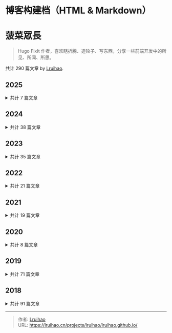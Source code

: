 # 博客构建档（HTML & Markdown）

# 菠菜眾長

> Hugo FixIt 作者，喜欢瞎折腾、造轮子、写东西，分享一些前端开发中的所见、所闻、所思。

共计 290 篇文章 by [Lruihao](https://github.com/Lruihao).

## 2025

<details>
<summary>共计 7 篇文章</summary>

- 06-18 [CSS @layer：构建更高效、更可维护的样式层级](https://lruihao.cn/posts/at-layer/ "2025-06-18 10:35:47")
- 06-11 [Vue.js History 模式下的 NGINX 配置与 API 代理](https://lruihao.cn/posts/vue-build/ "2025-06-11 10:05:36")
- 04-10 [The webfont package for the MMT typeface.](https://lruihao.cn/projects/lruihao/mmt-webfont/ "2025-04-10 08:35:34")
- 04-09 [API proxies powered by Vercel.](https://lruihao.cn/projects/lruihao/vercel-proxy/ "2025-04-09 02:13:22")
- 01-20 [CSS Flexbox 布局指南](https://lruihao.cn/posts/flexbox/ "2025-01-20 15:56:38")
- 01-14 [Generate a list of all hugo-fixit theme components.](https://lruihao.cn/projects/hugo-fixit/action-component-list/ "2025-01-14 09:10:09")
- 01-08 [A Hugo theme component with asciinema-embed shortcode.](https://lruihao.cn/projects/hugo-fixit/shortcode-asciinema/ "2025-01-08 09:20:48")

</details>

## 2024

<details>
<summary>共计 38 篇文章</summary>

- 12-06 [震惊！CSS 竟然能获取视口尺寸？](https://lruihao.cn/posts/css-viewport/ "2024-12-06 10:32:22")
- 12-02 [🌐 A component for site automatic translation.](https://lruihao.cn/projects/hugo-fixit/cmpt-translate/ "2024-12-02 07:29:57")
- 11-22 [Amazon 如何让服务器享受着持续集群安全？](https://lruihao.cn/posts/91db0fa/ "2024-11-22 14:01:18")
- 11-05 [🐟 A canvas implemented animation effect of small fish swimming.](https://lruihao.cn/projects/hugo-fixit/cmpt-flyfish/ "2024-11-05 08:23:29")
- 10-06 [自动获取 GitHub README 内容添加到 Hugo 文章](https://lruihao.cn/posts/content-adapters/ "2024-10-06 11:10:22")
- 09-13 [不使用任何框架，只使用原生 HTML、CSS 和 JavaScript 的一些小 demo。](https://lruihao.cn/projects/lruihao/html-demo/ "2024-09-13 02:36:29")
- 09-04 [⚙️ Versioning, change-log and release.](https://lruihao.cn/projects/hugo-fixit/fixit-releaser/ "2024-09-04 18:10:59")
- 08-22 [Hugo theme component for ATOM feed custom Output Format.](https://lruihao.cn/projects/hugo-fixit/hugo-atom-feed/ "2024-08-22 03:29:22")
- 08-22 [Hugo theme component for JSON feed custom Output Format.](https://lruihao.cn/projects/hugo-fixit/hugo-json-feed/ "2024-08-22 03:28:23")
- 08-07 [Mobile devtools component powered by vConsole and eruda.](https://lruihao.cn/projects/hugo-fixit/cmpt-mdevtools/ "2024-08-07 05:49:13")
- 07-29 [现代 CSS 解决方案：CSS 四舍五入数值单位](https://lruihao.cn/posts/css-round/ "2024-07-29 20:32:39")
- 07-21 [A Hugo theme component with reward-log or sponsor-log shortcode.](https://lruihao.cn/projects/hugo-fixit/shortcode-rewards/ "2024-07-21 14:02:29")
- 07-17 [Git 统计代码量](https://lruihao.cn/posts/git-summary/ "2024-07-17 16:06:08")
- 07-15 [现代 CSS 解决方案之异形元素怎么设置阴影？](https://lruihao.cn/posts/drop-shadow/ "2024-07-15 10:40:12")
- 07-14 [🔖 Embed bookmark of FixIt Docs.](https://lruihao.cn/projects/hugo-fixit/shortcode-docs-bookmark/ "2024-07-14 07:39:56")
- 07-14 [CSS 实现时间轴、背景图 loading 和渐变边框](https://lruihao.cn/posts/fixit-docs-bookmark/ "2024-07-14 13:03:31")
- 07-07 [探索 Amazon S3 的无限存储潜力](https://lruihao.cn/posts/d1fc0c7/ "2024-07-07 13:54:14")
- 06-28 [标准滚动条控制规范](https://lruihao.cn/posts/scrollbar-styling/ "2024-06-28 22:29:03")
- 06-28 [A Hugo theme component with caniuse shortcode.](https://lruihao.cn/projects/hugo-fixit/shortcode-caniuse/ "2024-06-28 06:56:32")
- 06-13 [如何实现 VSCode 编辑器窗口边界拖拽类似功能](https://lruihao.cn/posts/aside-toggle-drag/ "2024-06-13 21:03:12")
- 06-09 [架构之基：从根儿上了解设计原则](https://lruihao.cn/posts/design-principles/ "2024-06-09 02:24:31")
- 06-06 [怎么生成暗黑模式和明亮模式的 SVG 图片？](https://lruihao.cn/posts/svg-dark-light/ "2024-06-06 22:13:26")
- 05-20 [坐高铁去柳州吃螺狮粉](https://lruihao.cn/posts/404d6a2/ "2024-05-20 11:41:03")
- 04-17 [利用 Vercel 反代 Gravatar 实现镜像加速](https://lruihao.cn/projects/vercel-gravatar/ "2024-04-17 12:51:35")
- 04-17 [Gravatar Proxy powered by Vercel.](https://lruihao.cn/projects/lruihao/vercel-gravatar/ "2024-04-17 01:37:06")
- 04-09 [🐙 Display your GitHub projects in the FixIt theme and generate blog posts from readme.](https://lruihao.cn/projects/hugo-fixit/component-projects/ "2024-04-09 21:38:42")
- 04-04 [临时决定再写一个小工具 - 网站预览图生成器](https://lruihao.cn/projects/apple-devices-preview/ "2024-04-04 13:23:37")
- 04-02 [用五天时间给自己制作一个封面图生成工具](https://lruihao.cn/projects/coverview/ "2024-04-02 18:05:34")
- 03-28 [🛠 Create awesome cover images for your blog posts quickly.](https://lruihao.cn/projects/lruihao/coverview/ "2024-03-28 06:14:16")
- 03-26 [写文档时英文标题什么时候要大写？](https://lruihao.cn/posts/c6bc2d5/ "2024-03-26 12:23:44")
- 02-29 [实现类似于 Element UI 表格的溢出文本提示功能](https://lruihao.cn/posts/overflow-tooltip/ "2024-02-29 16:46:00")
- 02-21 [聊聊 Chrome 新增的 sizes="auto" 属性](https://lruihao.cn/posts/auto-sizes/ "2024-02-21 10:00:13")
- 02-09 [2023 年度总结](https://lruihao.cn/years/2023/ "2024-02-09 14:07:24")
- 01-21 [强大的脑图可视化工具](https://lruihao.cn/projects/lruihao/kityminder-core/ "2024-01-21 06:24:42")
- 01-17 [记一次 Debug 第三方包的过程](https://lruihao.cn/posts/900d5e4/ "2024-01-17 14:57:48")
- 01-17 [为什么很多教程中都有 foo bar？](https://lruihao.cn/posts/20b75e9/ "2024-01-17 09:58:58")
- 01-11 [git submodule: already exists in the index](https://lruihao.cn/posts/6550187/ "2024-01-11 10:30:04")
- 01-10 [给 el-card 添加折叠功能](https://lruihao.cn/posts/el-card-collapse/ "2024-01-10 17:06:54")

</details>

## 2023

<details>
<summary>共计 35 篇文章</summary>

- 12-22 [尝试在 Python 中使用 Amazon Titan 文本模型](https://lruihao.cn/posts/d8ae205/ "2023-12-22 19:58:47")
- 11-28 [用 Node.js 开发一个轻量脚手架](https://lruihao.cn/projects/fixit-cli/ "2023-11-28 10:48:07")
- 11-20 [🛠️ A node-based tooling for FixIt site initialization.](https://lruihao.cn/projects/hugo-fixit/fixit-cli/ "2023-11-20 06:40:09")
- 11-18 [探索 AWS 云上一站式解决方案免费使用](https://lruihao.cn/posts/aws-solution/ "2023-11-18 12:52:37")
- 10-22 [SSH 提交签名验证](https://lruihao.cn/posts/ssh-sign/ "2023-10-22 18:59:31")
- 10-12 [如何给 npm 包打补丁？](https://lruihao.cn/posts/patch-package/ "2023-10-12 22:37:56")
- 10-12 [拖拽式仪表盘系列总结](https://lruihao.cn/posts/dashboard-summary/ "2023-10-12 21:25:18")
- 10-12 [拖拽式仪表盘 - 组件开发](https://lruihao.cn/posts/dashborad-widget-usage/ "2023-10-12 20:07:56")
- 10-12 [拖拽式仪表盘 - 模板使用](https://lruihao.cn/posts/dashborad-template-usage/ "2023-10-12 20:07:20")
- 10-12 [拖拽式仪表盘 - 组件配置文档](https://lruihao.cn/posts/dashborad-widget-docs/ "2023-10-12 19:41:23")
- 10-12 [拖拽式仪表盘 - 布局模板文档](https://lruihao.cn/posts/dashborad-template-docs/ "2023-10-12 19:27:49")
- 10-12 [拖拽式仪表盘 - 功能需求分析](https://lruihao.cn/posts/dashboard-analysis/ "2023-10-12 15:37:30")
- 10-11 [给你的 Markdown 挑挑刺](https://lruihao.cn/posts/markdownlint/ "2023-10-11 14:26:48")
- 10-08 [认知复杂度（Cognitive Complexity）](https://lruihao.cn/posts/cognitive-complexity/ "2023-10-08 09:52:44")
- 09-26 [写作技巧：如何搭建文章的框架结构？](https://lruihao.cn/posts/article-structure/ "2023-09-26 15:17:52")
- 09-25 [如何让 Element UI 表头、表尾、横向滚动条吸顶吸底固定？](https://lruihao.cn/projects/el-table-sticky/ "2023-09-25 17:49:58")
- 09-17 [封装 Vue FullScreenToggler 组件](https://lruihao.cn/posts/vue-fullscreen-toggler/ "2023-09-17 19:44:07")
- 09-15 [JS 实现全屏和退出全屏](https://lruihao.cn/posts/js-fullscreen/ "2023-09-15 17:29:25")
- 09-15 [中文翻译的常见问题](https://lruihao.cn/posts/translation-guide/ "2023-09-15 11:07:56")
- 09-14 [在 Vue 项目中更优雅地使用 icon](https://lruihao.cn/posts/vue-svg-icon/ "2023-09-14 11:24:48")
- 09-14 [VSCode 添加用户代码片段，自定义用户代码片段](https://lruihao.cn/posts/vscode-snippets/ "2023-09-14 11:21:56")
- 09-02 [CSS 如何实现网格背景效果？](https://lruihao.cn/posts/grid-bg-image/ "2023-09-02 10:05:44")
- 08-26 [将 Hugo 博客部署到亚马逊云服务器](https://lruihao.cn/posts/aws-ec2/ "2023-08-26 17:22:57")
- 08-08 [Vue2 and element-ui related demos](https://lruihao.cn/projects/lruihao/vue-el-demo/ "2023-08-08 01:41:08")
- 07-20 [用魔法打败魔法 - ElBacktop Fix](https://lruihao.cn/posts/el-backtop-fix/ "2023-07-20 11:08:18")
- 06-14 [A plugin includes a set of directives to make the header, footer and horizontal scrollbar sticky or make highly adaptive of Element UI (Vue 2) tables.](https://lruihao.cn/projects/lruihao/el-table-sticky/ "2023-06-14 14:03:49")
- 06-14 [使用 Node.js 自动创建 Vue 的路由](https://lruihao.cn/posts/gen-router/ "2023-06-14 00:11:17")
- 06-12 [解决 SourceTree 提交时候 husky 命令失败问题](https://lruihao.cn/posts/sourcetree-husky/ "2023-06-12 10:58:44")
- 06-03 [Vue2 + tailwindcss 初始化](https://lruihao.cn/posts/v2-tailwind/ "2023-06-03 17:38:44")
- 03-14 [新手向：Vue 2.0 的建议学习顺序](https://lruihao.cn/posts/vue2-guid/ "2023-03-14 08:37:59")
- 02-28 [🎶 A Hugo theme component with a NetEase Cloud random comment shortcode.](https://lruihao.cn/projects/hugo-fixit/shortcode-mmt-netease/ "2023-02-28 09:12:29")
- 02-12 [浏览器 IMG 图片原生懒加载 loading="lazy"](https://lruihao.cn/posts/native-img-loading-lazy/ "2023-02-12 19:40:43")
- 02-05 [浏览器渲染原理](https://lruihao.cn/posts/browser-rendering/ "2023-02-05 21:02:52")
- 02-04 [中文技术文档的写作规范](https://lruihao.cn/posts/document-style-guide/ "2023-02-04 16:04:42")
- 01-11 [浏览器原理 - 事件循环](https://lruihao.cn/posts/event-loop/ "2023-01-11 11:16:02")

</details>

## 2022

<details>
<summary>共计 21 篇文章</summary>

- 12-17 [2022 年度总结](https://lruihao.cn/years/2022/ "2022-12-17 01:01:30")
- 12-15 [安装 Homebrew 后导致系统中原有的 npm 和 npx 失效](https://lruihao.cn/posts/homebrew-npm/ "2022-12-15 15:33:30")
- 12-09 [基于 Bootstrap 5 + Font Awesome 6 的消息提示插件](https://lruihao.cn/projects/lruihao/cell-tooltip/ "2022-12-09 14:54:49")
- 10-10 [基于 fex-team/kityminder-core 和 Vue2 封装的在线脑图编辑组件](https://lruihao.cn/projects/lruihao/vue-minder-editor-extended/ "2022-10-10 02:50:53")
- 09-30 [🆕 A quick-start template base on Hugo Modules to create a Hugo FixIt site.](https://lruihao.cn/projects/hugo-fixit/hugo-fixit-starter/ "2022-09-30 09:28:41")
- 09-27 [🆕 A quick-start template base on Git submodule to create a Hugo FixIt site.](https://lruihao.cn/projects/hugo-fixit/hugo-fixit-starter1/ "2022-09-27 15:23:38")
- 09-04 [Using frequently-used Hugo commands by shell.](https://lruihao.cn/projects/hugo-fixit/hugo-shell/ "2022-09-04 04:18:42")
- 08-31 [Beego 安装及配置](https://lruihao.cn/posts/beego-install/ "2022-08-31 09:32:44")
- 08-13 [语义版本控制（SemVer）](https://lruihao.cn/posts/semver/ "2022-08-13 13:32:03")
- 08-12 [Commit Message Spec](https://lruihao.cn/posts/commit-spec/ "2022-08-12 15:37:44")
- 08-12 [electron 踩坑总结](https://lruihao.cn/posts/electron-summary/ "2022-08-12 11:22:01")
- 08-08 [前端页面内容加密总结](https://lruihao.cn/posts/encryption-fe/ "2022-08-08 13:49:22")
- 08-07 [Node.js + GitHub Actions 自动刷新 CDN](https://lruihao.cn/posts/qcloudcdn/ "2022-08-07 14:40:33")
- 08-07 [不同系统的换行符的差异](https://lruihao.cn/posts/newline/ "2022-08-07 00:10:30")
- 07-31 [自定义 ohmyzsh 主题](https://lruihao.cn/posts/ohmyzsh-custom/ "2022-07-31 13:54:14")
- 07-30 [linux 文件权限](https://lruihao.cn/posts/linux-permission/ "2022-07-30 17:15:44")
- 07-29 [Mac 上的开发配置总结](https://lruihao.cn/posts/config4mac/ "2022-07-29 20:22:44")
- 07-23 [📄 The open-source repo for fixit.lruihao.cn](https://lruihao.cn/projects/hugo-fixit/docs/ "2022-07-23 12:17:06")
- 07-05 [Mac 配置 ADB](https://lruihao.cn/posts/adb-for-mac/ "2022-07-05 15:39:34")
- 05-01 [重新认识 JavaScript](https://lruihao.cn/posts/js-rediscover/ "2022-05-01 10:59:36")
- 04-30 [关于 CSS 和 Scss 变量运算那些事](https://lruihao.cn/posts/css-scss-var/ "2022-04-30 22:04:29")

</details>

## 2021

<details>
<summary>共计 19 篇文章</summary>

- 12-22 [Getting Things Done for ios App Reminders and Github issues](https://lruihao.cn/posts/gtd/ "2021-12-22 20:17:42")
- 12-16 [🔧 A clean, elegant but advanced blog theme for Hugo 一个简洁、优雅且高效的 Hugo 主题](https://lruihao.cn/projects/hugo-fixit/fixit/ "2021-12-16 03:35:27")
- 10-05 [Sublime 剪贴板图片粘贴插件 —— Markdown 必备](https://lruihao.cn/posts/subl_imgpaste2/ "2021-10-05 21:54:06")
- 10-05 [Hugo 添加知乎卡片式链接 Shortcodes](https://lruihao.cn/posts/hugo-cardlink/ "2021-10-05 19:33:13")
- 10-05 [Hugo I18n 添加中文繁體翻譯](https://lruihao.cn/posts/hugo-i18n-zh-tw/ "2021-10-05 19:14:45")
- 10-05 [Hugo 友情連結模板](https://lruihao.cn/posts/hugo-friends/ "2021-10-05 14:14:10")
- 10-04 [Hugo 本地管理 Shell 腳本](https://lruihao.cn/posts/hugo-admin/ "2021-10-04 23:49:00")
- 10-04 [Hugo 使用 GitHub Actions 部署到 GithHb Pages 和 腾讯云 cos 桶](https://lruihao.cn/posts/github-actions/ "2021-10-04 23:46:49")
- 10-03 [个人博客从 Hexo 迁移至 Hugo](https://lruihao.cn/posts/hexo-to-hugo/ "2021-10-03 15:27:58")
- 09-08 [Lruihao's Note](https://lruihao.cn/projects/lruihao/hugo-blog/ "2021-09-08 12:52:53")
- 06-22 [less&sass&scss](https://lruihao.cn/posts/less-sass-scss/ "2021-06-22 16:39:47")
- 06-21 [Lightbox](https://lruihao.cn/posts/lightbox/ "2021-06-21 16:18:04")
- 06-21 [2020&2021 總結](https://lruihao.cn/years/2020-2021/ "2021-06-21 10:17:38")
- 05-24 [Create watermark for webpage and automatic adjust when window resize.](https://lruihao.cn/projects/lruihao/watermark/ "2021-05-24 13:05:40")
- 05-23 [Cell Watermark](https://lruihao.cn/projects/cell-watermark/ "2021-05-23 17:15:41")
- 03-04 [Code Review 怎麼做？新手工程師如何提升「程式碼品質」](https://lruihao.cn/posts/codereview/ "2021-03-04 21:04:18")
- 03-02 [基于 leancloud-storage 实现的无后端记账本](https://lruihao.cn/projects/bill-note/ "2021-03-02 21:46:40")
- 03-01 [你为什么吸烟？](https://lruihao.cn/me/whysmoke/ "2021-03-01 01:27:41")
- 02-28 [基于 leancloud-storage 实现的无后端记账本](https://lruihao.cn/projects/lruihao/bill-note/ "2021-02-28 03:44:09")

</details>

## 2020

<details>
<summary>共计 8 篇文章</summary>

- 07-25 [cell-blog 功能介绍与安装](https://lruihao.cn/projects/cell-blog/ "2020-07-25 20:51:11")
- 07-25 [cell-blog 开发记录](https://lruihao.cn/posts/cell-blog-dev/ "2020-07-25 20:42:42")
- 04-17 [基于 Laravel 7 开发，支持 Markdown 语法的博客](https://lruihao.cn/projects/lruihao/cell-blog/ "2020-04-17 08:33:39")
- 03-26 [使用 Python 刷 csdn 访问量](https://lruihao.cn/posts/csdnvisiter/ "2020-03-26 11:08:38")
- 03-25 [Cron 表达式的基本语法](https://lruihao.cn/posts/cron/ "2020-03-25 09:19:44")
- 03-25 [新冠疫情未返校未返工第 N 天之“自动打卡”](https://lruihao.cn/posts/daka/ "2020-03-25 08:22:42")
- 01-16 [2019 年度总结](https://lruihao.cn/years/2019/ "2020-01-16 20:01:22")
- 01-16 [SQL 总结](https://lruihao.cn/posts/sql/ "2020-01-16 19:28:05")

</details>

## 2019

<details>
<summary>共计 71 篇文章</summary>

- 11-24 [利用腾讯云为静态页面添加“动态”相册](https://lruihao.cn/projects/cos-album/ "2019-11-24 10:52:34")
- 11-23 [解析腾讯云 cos 桶 xml 生成相册,同时也是图床的显示页面](https://lruihao.cn/projects/lruihao/cos-album/ "2019-11-23 12:59:05")
- 11-14 [RESTful](https://lruihao.cn/posts/restful/ "2019-11-14 19:06:05")
- 09-28 [php 同时主动推送链接到百度，神马等站长平台](https://lruihao.cn/posts/phppushurl/ "2019-09-28 18:32:42")
- 09-28 [php 按行读取文件信息](https://lruihao.cn/posts/phpfile/ "2019-09-28 17:11:17")
- 09-26 [沐目之，湘也。— 沐目体](https://lruihao.cn/projects/lruihao/mmt/ "2019-09-26 12:44:17")
- 09-19 [设置网站运行时间](https://lruihao.cn/posts/site-time/ "2019-09-19 22:03:29")
- 09-08 [script 的三种加载方式 (async, defer)](https://lruihao.cn/posts/async-defer/ "2019-09-08 11:47:50")
- 08-15 [Sublime Text3 快捷键大全](https://lruihao.cn/posts/sublime-text3/ "2019-08-15 20:59:10")
- 08-15 [NetBeans IDE 开发设置](https://lruihao.cn/posts/netbeans/ "2019-08-15 18:36:15")
- 08-15 [Web 开发规则，代码规范](https://lruihao.cn/posts/dev-rules/ "2019-08-15 18:30:31")
- 07-19 [简单评论模块--php 表单练习](https://lruihao.cn/posts/phpform/ "2019-07-19 11:38:59")
- 07-15 [php 函数学习](https://lruihao.cn/posts/phpfunc/ "2019-07-15 11:37:33")
- 07-12 [WAMPServer 自定义网站根目录等设置](https://lruihao.cn/posts/wamproot/ "2019-07-12 18:44:36")
- 06-21 [python 实训总结Ⅱ](https://lruihao.cn/posts/pysx2/ "2019-06-21 18:46:41")
- 06-18 [python 实训总结Ⅰ](https://lruihao.cn/posts/pysx1/ "2019-06-18 18:41:00")
- 05-26 [判断三角形的黑盒测试](https://lruihao.cn/posts/judgetriangle/ "2019-05-26 18:50:53")
- 05-17 [HustOJ 基础搭建教程](https://lruihao.cn/posts/hustoj/ "2019-05-17 23:08:04")
- 05-17 [最大公约数（二进制算法）](https://lruihao.cn/posts/gcd-bit/ "2019-05-17 09:14:16")
- 05-16 [宝塔面板安装 ImgURL 图床](https://lruihao.cn/posts/imgurl/ "2019-05-16 20:31:33")
- 05-11 [python 实战：模拟 post 请求定时获取后台数据并打包发送至微信](https://lruihao.cn/posts/mx2wx/ "2019-05-11 17:02:31")
- 05-10 [条件注释判断浏览器版本<!--[if lt IE 9]>;](https://lruihao.cn/posts/ifzhushi/ "2019-05-10 13:08:27")
- 05-09 [python 设置程序每天 8 点定时执行任务](https://lruihao.cn/posts/pysettime/ "2019-05-09 23:26:54")
- 05-09 [安装 pyinstaller 出错的解决办法及 csdn 工具实例打包](https://lruihao.cn/posts/pyinstallererror/ "2019-05-09 19:05:01")
- 05-08 [java 实现一个单线程的资源下载器](https://lruihao.cn/posts/singlethreaddown/ "2019-05-08 20:55:02")
- 05-07 [Python 如何操作 Json？](https://lruihao.cn/posts/jsoninfo/ "2019-05-07 18:42:47")
- 05-07 [python 发送 post 请求进行简单的接口测试](https://lruihao.cn/posts/posttest/ "2019-05-07 18:17:05")
- 05-06 [java 通过 URL 和 URLConnection 访问网页资源](https://lruihao.cn/posts/java-urlreader/ "2019-05-06 17:41:35")
- 05-02 [文件加密解密（字节流）](https://lruihao.cn/posts/byteio/ "2019-05-02 23:04:32")
- 05-01 [模拟借书系统（java 异常练习）](https://lruihao.cn/posts/javaexception/ "2019-05-01 16:52:21")
- 04-27 [用 MyQR 制作专属动态二维码 (py 和 exe 版本）](https://lruihao.cn/posts/qrcode/ "2019-04-27 14:16:54")
- 04-24 [第一次面试经历](https://lruihao.cn/posts/1thintervivew/ "2019-04-24 21:23:22")
- 04-22 [python 爬取网站图片（图片链接相似）](https://lruihao.cn/posts/mmtimgpy/ "2019-04-22 12:46:34")
- 04-20 [python 玩微信：初探 wxpy](https://lruihao.cn/posts/wxpy1/ "2019-04-20 15:44:57")
- 04-20 [基本 python 实现的爬取微信好友头像，并拼接成大图](https://lruihao.cn/posts/wximgpy/ "2019-04-20 13:32:58")
- 04-19 [用记事本编写第一个 java 程序](https://lruihao.cn/posts/hellojava/ "2019-04-19 19:49:54")
- 04-18 [java 正则表达式练习](https://lruihao.cn/posts/java-regex/ "2019-04-18 22:04:21")
- 04-14 [java 常用类](https://lruihao.cn/posts/stringbuffer/ "2019-04-14 10:12:44")
- 04-12 [HDU 1009 FatMouse' Trade（贪心）](https://lruihao.cn/posts/hdu1009/ "2019-04-12 16:43:19")
- 04-03 [本地搭建网站服务器并穿透内网](https://lruihao.cn/posts/ngrok/ "2019-04-03 19:29:43")
- 03-30 [前端面试题 - HTML+CSS](https://lruihao.cn/posts/ms-html-css/ "2019-03-30 22:58:39")
- 03-30 [百钱百鸡（枚举法）](https://lruihao.cn/posts/bqbj/ "2019-03-30 10:13:33")
- 03-28 [大数乘法](https://lruihao.cn/posts/dacheng/ "2019-03-28 22:50:43")
- 03-28 [vps 配置 ssl 及 https 重定向](https://lruihao.cn/posts/http2https/ "2019-03-28 19:40:54")
- 03-21 [hexo-theme-next @modified LRH](https://lruihao.cn/posts/hexo-theme-next/ "2019-03-21 16:43:19")
- 03-21 [Java 父类子类的对象初始化过程](https://lruihao.cn/posts/substatus/ "2019-03-21 13:36:25")
- 03-21 [ubuntu + windows 双系统默认启动项设置](https://lruihao.cn/posts/windefault/ "2019-03-21 12:48:30")
- 03-19 [宅音乐播放器](https://lruihao.cn/posts/player/ "2019-03-19 23:32:56")
- 03-18 [宝塔面板安装](https://lruihao.cn/posts/bt/ "2019-03-18 21:31:43")
- 03-18 [web 汇总](https://lruihao.cn/posts/webbiji/ "2019-03-18 20:40:55")
- 03-16 [java 泛型 test](https://lruihao.cn/posts/fanxing/ "2019-03-16 13:56:01")
- 03-15 [eclipse 的基本使用](https://lruihao.cn/posts/eclipseuse/ "2019-03-15 23:47:24")
- 03-15 [匿名类在可视化界面中的应用](https://lruihao.cn/posts/qframe/ "2019-03-15 22:31:28")
- 03-15 [模仿知乎卡片式链接](https://lruihao.cn/posts/linkcard/ "2019-03-15 15:21:39")
- 03-15 [win10,ubuntu 双系统时间不一致](https://lruihao.cn/posts/ubuntutime/ "2019-03-15 14:28:10")
- 03-08 [QQ 强制生成卡片式链接](https://lruihao.cn/posts/qqxml/ "2019-03-08 16:52:13")
- 03-04 [磁盘存储器的管理](https://lruihao.cn/posts/cipanadmin/ "2019-03-04 23:08:32")
- 03-04 [JS 验证码](https://lruihao.cn/posts/js-vcode/ "2019-03-04 20:53:09")
- 02-01 [还乡](https://lruihao.cn/posts/renative/ "2019-02-01 20:44:40")
- 01-31 [Elegant and powerful theme for Hexo.](https://lruihao.cn/projects/lruihao/hexo-theme-next/ "2019-01-31 09:57:45")
- 01-24 [java 继承 test](https://lruihao.cn/posts/jicheng/ "2019-01-24 15:07:50")
- 01-22 [利用腾讯云对象存储 COS 桶托管 hexo 博客](https://lruihao.cn/posts/cos-hexo/ "2019-01-22 14:57:08")
- 01-18 [Arrays 类及基本使用](https://lruihao.cn/posts/java-arrays/ "2019-01-18 13:13:10")
- 01-16 [在搜索、文章底部、侧栏添加最近文章模块](https://lruihao.cn/posts/recent-posts/ "2019-01-16 17:50:52")
- 01-15 [java 猜数字小游戏（Math 类）](https://lruihao.cn/posts/mathclass/ "2019-01-15 17:33:28")
- 01-15 [面向对象基础知识总结](https://lruihao.cn/posts/duixiang/ "2019-01-15 16:07:31")
- 01-14 [java 水仙花数（循环）](https://lruihao.cn/posts/java-range/ "2019-01-14 17:30:24")
- 01-14 [java 录入数据](https://lruihao.cn/posts/java-input/ "2019-01-14 15:33:46")
- 01-14 [java 标识符](https://lruihao.cn/posts/biaoshi/ "2019-01-14 15:07:57")
- 01-12 [英语语法--主谓一致](https://lruihao.cn/posts/subject-verb/ "2019-01-12 13:02:49")
- 01-12 [2018 年度总结](https://lruihao.cn/years/2018/ "2019-01-12 11:09:52")

</details>

## 2018

<details>
<summary>共计 91 篇文章</summary>

- 12-10 [英语语法--形式倒装](https://lruihao.cn/posts/inversion-3/ "2018-12-10 21:52:30")
- 12-10 [英语语法--完全倒装](https://lruihao.cn/posts/inversion-2/ "2018-12-10 21:14:51")
- 12-08 [英语语法--部分倒装](https://lruihao.cn/posts/inversion-1/ "2018-12-08 17:52:39")
- 11-24 [hexo 插件及 next 内置样式集](https://lruihao.cn/posts/nextplugin/ "2018-11-24 16:54:09")
- 11-17 [通过 bat 批处理文件自动提交博客代码](https://lruihao.cn/posts/commit-bat/ "2018-11-17 14:25:49")
- 11-12 [博採眾長 app](https://lruihao.cn/posts/fas-app/ "2018-11-12 16:04:04")
- 11-11 [caddy-两步搭建超简单云盘](https://lruihao.cn/posts/caddy-file/ "2018-11-11 13:59:27")
- 11-09 [next 添加支持 pdf](https://lruihao.cn/posts/next-pdf/ "2018-11-09 12:51:48")
- 11-03 [js 判断用户设备类型及平台](https://lruihao.cn/posts/js-device/ "2018-11-03 23:35:44")
- 11-03 [hexo 博客源码备份](https://lruihao.cn/posts/blog-backup/ "2018-11-03 12:49:28")
- 10-30 [Git 常用指令汇总](https://lruihao.cn/posts/git/ "2018-10-30 08:59:56")
- 10-29 [网站备案之旅](https://lruihao.cn/posts/beian/ "2018-10-29 23:16:26")
- 10-29 [shell 脚本初体验](https://lruihao.cn/posts/shell/ "2018-10-29 11:57:39")
- 10-29 [云服务器 CentOS 系统搭建 web 服务](https://lruihao.cn/posts/web-server-yun/ "2018-10-29 09:15:58")
- 10-28 [使用 js 准确获取当前页面 url 网址信息及 301 重定向实战](https://lruihao.cn/posts/href-301/ "2018-10-28 14:22:00")
- 10-26 [windows 上搭建 web 服务器](https://lruihao.cn/posts/web-server-win/ "2018-10-26 21:56:18")
- 10-26 [使用 Git 上传代码到 github, coding 等仓库](https://lruihao.cn/posts/gituse/ "2018-10-26 21:11:02")
- 10-23 [termux 基本使用教程](https://lruihao.cn/posts/termux1/ "2018-10-23 22:16:02")
- 10-17 [ttf 字体压缩](https://lruihao.cn/posts/web-font/ "2018-10-17 21:38:06")
- 10-15 [linux 编程初体验](https://lruihao.cn/posts/linux-hello-c/ "2018-10-15 21:19:27")
- 10-12 [沐目体](https://lruihao.cn/projects/font-mmt/ "2018-10-12 19:39:19")
- 10-09 [流水线](https://lruihao.cn/posts/liushuixian/ "2018-10-09 16:21:04")
- 10-08 [计算机数据](https://lruihao.cn/posts/data/ "2018-10-08 23:01:10")
- 09-27 [网页夜间效果](https://lruihao.cn/posts/night/ "2018-09-27 13:13:31")
- 09-26 [网页离开时改变标题“崩溃欺骗”](https://lruihao.cn/posts/crash-cheat/ "2018-09-26 16:36:08")
- 09-22 [linux/centos 下的安装 git](https://lruihao.cn/posts/linux-git/ "2018-09-22 22:28:45")
- 09-21 [每一个优秀的人，都有一段沉默的时光](https://lruihao.cn/posts/mood/ "2018-09-21 21:11:25")
- 08-31 [Vim 速查表](https://lruihao.cn/posts/vim/ "2018-08-31 11:46:39")
- 08-30 [hexo next 主题添加字数统计（2018）](https://lruihao.cn/posts/hexo-wordcount/ "2018-08-30 13:15:50")
- 08-21 [hexo d 出错](https://lruihao.cn/posts/hexo-d-error/ "2018-08-21 22:15:01")
- 08-20 [hexo 个性化 - next 主题动态显示 subtitle](https://lruihao.cn/posts/dongtaisub/ "2018-08-20 16:16:40")
- 08-15 [“高逼格”C 语言画心](https://lruihao.cn/posts/heart/ "2018-08-15 16:33:12")
- 08-14 [git index.lock](https://lruihao.cn/posts/git-index-lock/ "2018-08-14 19:21:23")
- 08-11 [在 Android 上搭建 hexo 博客](https://lruihao.cn/posts/termux/ "2018-08-11 16:59:05")
- 08-10 [石子阵列（组合数学）](https://lruihao.cn/posts/nowcoder157a/ "2018-08-10 22:11:00")
- 08-10 [Dreamoon and Stairs](https://lruihao.cn/posts/codeforces476a/ "2018-08-10 20:13:08")
- 08-10 [Dreamoon and WiFi（组合数学）](https://lruihao.cn/posts/codeforces476b/ "2018-08-10 17:44:47")
- 08-10 [The equation-SGU106（扩展欧几里得）](https://lruihao.cn/posts/euclid/ "2018-08-10 10:32:39")
- 08-09 [Leading and Trailing-lightoj1282（快速幂 + 对数运算）](https://lruihao.cn/posts/lightoj1282/ "2018-08-09 20:55:26")
- 08-09 [Codeforces Round 502(Div.1 + Div.2)](https://lruihao.cn/posts/cfcontest1017/ "2018-08-09 10:48:00")
- 08-08 [欧拉函数](https://lruihao.cn/posts/euler/ "2018-08-08 17:10:07")
- 08-06 [Heavy Transportation-poj1797(dijkstra 或最大生成树）](https://lruihao.cn/posts/poj1797/ "2018-08-06 09:42:11")
- 08-04 [hexo 博客自定义 console log](https://lruihao.cn/posts/console-log/ "2018-08-04 16:19:06")
- 08-03 [Til the Cows Come Home-poj2387(dijkstra 判断重边）](https://lruihao.cn/posts/poj2387/ "2018-08-03 21:40:33")
- 08-03 [最短路入门](https://lruihao.cn/posts/zuiduanlu/ "2018-08-03 16:27:16")
- 08-02 [牛客暑假多校第五场](https://lruihao.cn/posts/nowcodersummer-5th/ "2018-08-02 21:27:02")
- 08-02 [食物链-poj1182（带权并查集经典模板）](https://lruihao.cn/posts/poj1182/ "2018-08-02 11:10:37")
- 08-01 [小希的迷宫-HDU-1272（并查集 or 树性质）](https://lruihao.cn/posts/hdu1272/ "2018-08-01 21:45:50")
- 08-01 [How Many Answers Are Wrong-hdu3038（带权并查集）](https://lruihao.cn/posts/hdu3038/ "2018-08-01 11:45:53")
- 07-31 [Bear and Finding Criminals-Codeforces680B](https://lruihao.cn/posts/codeforces680b/ "2018-07-31 19:32:21")
- 07-31 [Bear and Five Cards-Codeforces680A](https://lruihao.cn/posts/codeforces680a/ "2018-07-31 19:22:36")
- 07-31 [how many tables-HDU-1213（并查集求连通域数目）](https://lruihao.cn/posts/how-tables/ "2018-07-31 11:12:10")
- 07-31 [The-suspects-POJ-1611（并查集）](https://lruihao.cn/posts/poj-1611/ "2018-07-31 11:11:31")
- 07-31 [wireless network-POJ-2236（并查集）](https://lruihao.cn/posts/poj-2236/ "2018-07-31 11:10:54")
- 07-31 [Piles-with-stones](https://lruihao.cn/posts/piles-with-stones/ "2018-07-31 11:09:31")
- 07-31 [畅通工程-HDU-1232（并查集经典模板）](https://lruihao.cn/posts/%E7%95%85%E9%80%9A%E5%B7%A5%E7%A8%8B/ "2018-07-31 11:08:43")
- 07-27 [牛客练习赛 23](https://lruihao.cn/posts/%E7%89%9B%E5%AE%A2%E7%BB%83%E4%B9%A0%E8%B5%9B23/ "2018-07-27 21:56:08")
- 07-26 [在线离线算法](https://lruihao.cn/posts/%E5%9C%A8%E7%BA%BF%E7%A6%BB%E7%BA%BF%E7%AE%97%E6%B3%95/ "2018-07-26 09:57:32")
- 07-24 [HDU-1495-非常可乐（bfs 模拟倒水 or 数论）](https://lruihao.cn/posts/hdu-1495/ "2018-07-24 15:34:00")
- 07-23 [hdu-2612-Find a way（双 bfs）](https://lruihao.cn/posts/hdu-2612/ "2018-07-23 12:34:42")
- 07-22 [POJ-3278-Catch That Cow(bfs)](https://lruihao.cn/posts/poj-3278/ "2018-07-22 12:10:32")
- 07-22 [poj-2251-Dungeon Master（三维 bfs 最短路）](https://lruihao.cn/posts/poj-2251/ "2018-07-22 12:02:32")
- 07-22 [poj-1321 棋盘问题（dfs）](https://lruihao.cn/posts/poj-1321/ "2018-07-22 11:58:14")
- 07-22 [poj-1426-Find The Multiple(dfs)](https://lruihao.cn/posts/poj-1426/ "2018-07-22 11:57:13")
- 07-22 [Adjacent Replacements](https://lruihao.cn/posts/adjacent-replacements/ "2018-07-22 11:54:14")
- 07-22 [poj-3984-迷宫问题 (bfs 路径）](https://lruihao.cn/posts/poj-3984/ "2018-07-22 11:50:20")
- 07-22 [Wannafly 挑战赛 20-染色](https://lruihao.cn/posts/wannafly-20/ "2018-07-22 11:46:25")
- 07-22 [杨辉三角](https://lruihao.cn/posts/%E6%9D%A8%E8%BE%89%E4%B8%89%E8%A7%92/ "2018-07-22 11:41:15")
- 07-22 [hdu-1241-Oil Deposits (dfs)](https://lruihao.cn/posts/hdu-1241/ "2018-07-22 11:37:20")
- 07-22 [BFS 求最短路](https://lruihao.cn/posts/bfs%E6%B1%82%E6%9C%80%E7%9F%AD%E8%B7%AF/ "2018-07-22 11:31:05")
- 07-22 [Educational Codeforces Round 47 (Rated for Div. 2)](https://lruihao.cn/posts/cf-1009/ "2018-07-22 11:25:56")
- 07-22 [深搜广搜](https://lruihao.cn/posts/dfs_bfs/ "2018-07-22 11:25:14")
- 07-22 [TaoTao 要吃鸡](https://lruihao.cn/posts/taotao%E8%A6%81%E5%90%83%E9%B8%A1/ "2018-07-22 10:55:21")
- 07-18 [Wannafly 挑战赛 18-序列](https://lruihao.cn/posts/wannafly-18/ "2018-07-18 08:40:21")
- 06-16 [简单背包](https://lruihao.cn/posts/%E7%AE%80%E5%8D%95%E8%83%8C%E5%8C%85/ "2018-06-16 13:18:43")
- 06-15 [18 湘潭邀请赛参赛队员代表发言](https://lruihao.cn/posts/18%E6%B9%98%E6%BD%AD%E9%82%80%E8%AF%B7%E8%B5%9B%E9%98%9F%E5%91%98%E4%BB%A3%E8%A1%A8%E5%8F%91%E8%A8%80/ "2018-06-15 07:51:21")
- 06-14 [18 湘潭邀请赛总结](https://lruihao.cn/posts/18%E6%B9%98%E6%BD%AD%E9%82%80%E8%AF%B7%E8%B5%9B%E6%80%BB%E7%BB%93/ "2018-06-14 23:32:47")
- 06-14 [F.sorting](https://lruihao.cn/posts/f-sorting/ "2018-06-14 22:49:27")
- 06-14 [K.2018](https://lruihao.cn/posts/k-2018/ "2018-06-14 22:48:16")
- 06-14 [B.Higher h-index](https://lruihao.cn/posts/b-higher/ "2018-06-14 22:47:28")
- 06-14 [A.Easy h-index](https://lruihao.cn/posts/a-easy/ "2018-06-14 22:36:58")
- 06-14 [sort 排序](https://lruihao.cn/posts/c-sort/ "2018-06-14 20:23:03")
- 06-14 [位运算](https://lruihao.cn/posts/%E4%BD%8D%E8%BF%90%E7%AE%97/ "2018-06-14 20:22:21")
- 06-14 [C++ with STL](https://lruihao.cn/posts/c-with-stl/ "2018-06-14 20:22:06")
- 06-07 [各种 Links 汇总与分享](https://lruihao.cn/posts/links/ "2018-06-07 00:06:05")
- 06-03 [戏子春秋](https://lruihao.cn/posts/%E6%88%8F%E5%AD%90%E6%98%A5%E7%A7%8B/ "2018-06-03 19:41:32")
- 06-01 [hexo+github 搭建个人博客及美化](https://lruihao.cn/posts/hexobuild/ "2018-06-01 14:34:23")
- 05-31 [hexo 添加图片，音乐，链接，视频](https://lruihao.cn/posts/hexowrite/ "2018-05-31 23:19:22")
- 05-31 [猴子与哪吒](https://lruihao.cn/posts/%E7%8C%B4%E5%AD%90%E4%B8%8E%E5%93%AA%E5%90%92/ "2018-05-31 10:09:15")
- 05-28 [博客构建档（HTML & Markdown）](https://lruihao.cn/projects/lruihao/lruihao.github.io/ "2018-05-28 12:24:11")
- 05-28 [Hello World](https://lruihao.cn/posts/hello-world/ "2018-05-28 20:01:01")

</details>


---

> 作者: [Lruihao](https://github.com/Lruihao)  
> URL: https://lruihao.cn/projects/lruihao/lruihao.github.io/  

